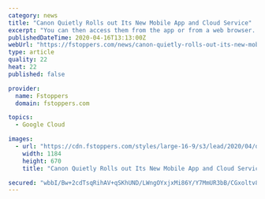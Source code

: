 ```yaml
---
category: news
title: "Canon Quietly Rolls out Its New Mobile App and Cloud Service"
excerpt: "You can then access them from the app or from a web browser. Once online, you can download photos and videos to other devices, and connect them to Google Drive or Flicker. As of June this year, you will also be able to connect the service with Adobe Creative Cloud and Google Photos. Registration takes a few moments, though you will need the ..."
publishedDateTime: 2020-04-16T13:13:00Z
webUrl: "https://fstoppers.com/news/canon-quietly-rolls-out-its-new-mobile-app-and-cloud-service-477095"
type: article
quality: 22
heat: 22
published: false

provider:
  name: Fstoppers
  domain: fstoppers.com

topics:
  - Google Cloud

images:
  - url: "https://cdn.fstoppers.com/styles/large-16-9/s3/lead/2020/04/dd13c792b0cb7489082799e0fd40a0ae.jpg"
    width: 1184
    height: 670
    title: "Canon Quietly Rolls out Its New Mobile App and Cloud Service"

secured: "wbbI/Bw+2cdTsqRihAV+qSKhUND/LWngOYxjxMi86Y/Y7MmUR3bB/CGxoltv8aV5EmVK778jjE8we5GYk9zvrEeyt/uExWicotle05RfzR1OBEnzPbEPY4g5l5eidiAoXFtJ6CRO33CZMNS/S1Su0zYgtsudW+P8I5Ab3MBI8C4hqUo69ziD4kjQoleLDuU+ej+ZjhAgZCGBkTcYo3iwXE4/TQgY4duq2RB0PwX+0LVvWvMatBBih0/UeINF08UAcpvLHmAIKmG/8XpLFohABvjh+W026iPrEshHi3FOa4irsFvrSg9enLsbSHlcOGg2Zm2VLyziufjQnSWW4WxFdbSfeF9DTJGmyHDI/W+N01A/+xrnQVNPaziUYB8ojs3Kn8i4PaBdapOpybKFLFUCoKYFbagRzWP0FJIvMnymKDGjrmYFXsO8dc4E92FYQZd/qqr42YHELJJxZVznzgHWAYY5DRpZJ7Td7klIeeMAsPk=;K3x38PgHmdsJBvUR6E1qwg=="
---
```


